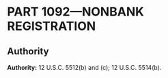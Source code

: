 # PART 1092—NONBANK REGISTRATION


## Authority

**Authority:** 12 U.S.C. 5512(b) and (c); 12 U.S.C. 5514(b).


